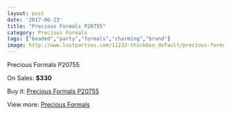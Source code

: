 ```yaml
---
layout: post
date: '2017-06-23'
title: "Precious Formals P20755"
category: Precious Formals
tags: ["beaded","party","formals","charming","brand"]
image: http://www.lustparties.com/11233-thickbox_default/precious-formals-p20755.jpg
---
```

Precious Formals P20755

On Sales: **$330**
<a href="https://www.lustparties.com/en/precious-formals/4015-precious-formals-p20755.html"><amp-img layout="responsive" width="600" height="600" src="//www.lustparties.com/11233-thickbox_default/precious-formals-p20755.jpg" alt="Precious Formals P20755 0" /></a>
<a href="https://www.lustparties.com/en/precious-formals/4015-precious-formals-p20755.html"><amp-img layout="responsive" width="600" height="600" src="//www.lustparties.com/11234-thickbox_default/precious-formals-p20755.jpg" alt="Precious Formals P20755 1" /></a>

Buy it: [Precious Formals P20755](https://www.lustparties.com/en/precious-formals/4015-precious-formals-p20755.html "Precious Formals P20755")

View more: [Precious Formals](https://www.lustparties.com/en/18-precious-formals "Precious Formals")